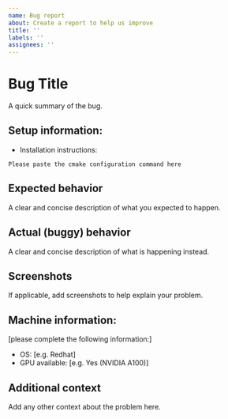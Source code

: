 ```yaml
---
name: Bug report
about: Create a report to help us improve
title: ''
labels: ''
assignees: ''
---
```


# Bug Title

A quick summary of the bug.

## Setup information:

- Installation instructions:
```
Please paste the cmake configuration command here
```

## Expected behavior
A clear and concise description of what you expected to happen.

## Actual (buggy) behavior
A clear and concise description of what is happening instead.

## Screenshots

If applicable, add screenshots to help explain your problem.

## Machine information:

[please complete the following information:]

 - OS: [e.g. Redhat]
 - GPU available: [e.g. Yes (NVIDIA A100)]

## Additional context

Add any other context about the problem here.
